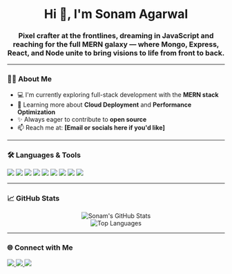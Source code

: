 <h1 align="center">Hi 👋, I'm Sonam Agarwal</h1>
<h3 align="center">Pixel crafter at the frontlines, dreaming in JavaScript and reaching for the full MERN galaxy — where Mongo, Express, React, and Node unite to bring visions to life from front to back.</h3>

---

### 👩‍💻 About Me
- 💻 I'm currently exploring full-stack development with the **MERN stack**
- 🌱 Learning more about **Cloud Deployment** and **Performance Optimization**
- ✨ Always eager to contribute to **open source**
- 📫 Reach me at: **[Email or socials here if you'd like]**

---

### 🛠️ Languages & Tools
<p align="left">
  <img src="https://img.shields.io/badge/MongoDB-4EA94B?style=for-the-badge&logo=mongodb&logoColor=white" />
  <img src="https://img.shields.io/badge/Express.js-000000?style=for-the-badge&logo=express&logoColor=white" />
  <img src="https://img.shields.io/badge/React-61DAFB?style=for-the-badge&logo=react&logoColor=black" />
  <img src="https://img.shields.io/badge/Node.js-339933?style=for-the-badge&logo=nodedotjs&logoColor=white" />
  <img src="https://img.shields.io/badge/JavaScript-F7DF1E?style=for-the-badge&logo=javascript&logoColor=black" />
  <img src="https://img.shields.io/badge/HTML5-E34F26?style=for-the-badge&logo=html5&logoColor=white" />
  <img src="https://img.shields.io/badge/CSS3-1572B6?style=for-the-badge&logo=css3&logoColor=white" />
  <img src="https://img.shields.io/badge/TailwindCSS-06B6D4?style=for-the-badge&logo=tailwindcss&logoColor=white" />
  <img src="https://img.shields.io/badge/Git-F05032?style=for-the-badge&logo=git&logoColor=white" />
</p>

---

### 📈 GitHub Stats
<p align="center">
  <img src="https://github-readme-stats.vercel.app/api?username=SonamAgarwal1&show_icons=true&theme=radical" alt="Sonam's GitHub Stats" />
  <br/>
  <img src="https://github-readme-stats.vercel.app/api/top-langs/?username=SonamAgarwal1&layout=compact&theme=radical" alt="Top Languages" />
</p>

---

### 🌐 Connect with Me
<p align="left">
  <a href="https://linkedin.com/in/your-linkedin" target="_blank">
    <img src="https://img.shields.io/badge/LinkedIn-blue?style=for-the-badge&logo=linkedin&logoColor=white" />
  </a>
  <a href="https://twitter.com/your-twitter" target="_blank">
    <img src="https://img.shields.io/badge/Twitter-1DA1F2?style=for-the-badge&logo=twitter&logoColor=white" />
  </a>
  <a href="mailto:your-email@example.com">
    <img src="https://img.shields.io/badge/Gmail-D14836?style=for-the-badge&logo=gmail&logoColor=white" />
  </a>
</p>
